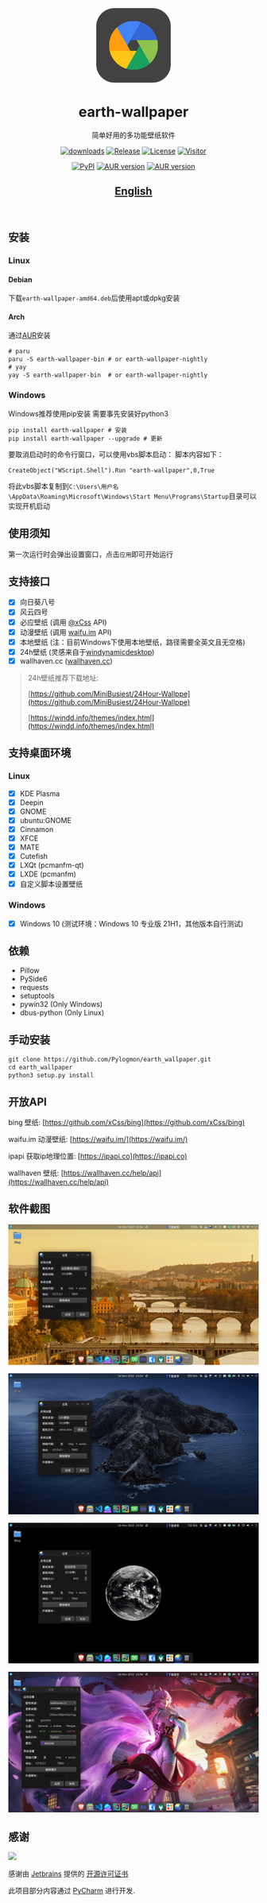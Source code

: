 <div align="center">
   <img width="150" height="150" src="https://raw.githubusercontent.com/Pylogmon/earth_wallpaper/main/assets/earth-wallpaper.png" alt="Logo">
   <br/>
  <h1 align="center"><b>earth-wallpaper</b></h1>
  简单好用的多功能壁纸软件
  <br/>
</div>

<div align="center">

[![downloads](https://img.shields.io/github/downloads/Pylogmon/earth_wallpaper/total)](https://github.com/Pylogmon/earth_wallpaper/releases)
[![Release](https://img.shields.io/github/v/release/Pylogmon/earth_wallpaper)](https://github.com/Pylogmon/earth_wallpaper/releases)
[![License](https://img.shields.io/github/license/Pylogmon/earth_wallpaper)](https://github.com/Pylogmon/earth_wallpaper/blob/main/LICENSE)
[![Visitor](https://visitor-badge.glitch.me/badge?page_id=Pylogmon.earth_wallpaper)](https://github.com/Pylogmon/earth_wallpaper)

[![PyPI](https://img.shields.io/pypi/v/earth-wallpaper?logo=python)](https://pypi.org/project/earth-wallpaper/)
[![AUR version](https://img.shields.io/aur/version/earth-wallpaper-bin?label=earth-wallpaper-bin&logo=archlinux)](https://aur.archlinux.org/packages/earth-wallpaper-bin)
[![AUR version](https://img.shields.io/aur/version/earth-wallpaper-nightly?label=earth-wallpaper-nightly&logo=archlinux)](https://aur.archlinux.org/packages/earth-wallpaper-nightly)
## [English](https://github.com/Pylogmon/earth_wallpaper/blob/main/docs/README.md)
</div>
<br/>

## 安装

### Linux

#### Debian

下载`earth-wallpaper-amd64.deb`后使用apt或dpkg安装

#### Arch

通过[AUR](https://aur.archlinux.org/packages?O=0&K=earth-wallpaper-)安装

```shell
# paru
paru -S earth-wallpaper-bin # or earth-wallpaper-nightly
# yay
yay -S earth-wallpaper-bin  # or earth-wallpaper-nightly
```

### Windows

Windows推荐使用pip安装
需要事先安装好python3

```shell
pip install earth-wallpaper # 安装
pip install earth-wallpaper --upgrade # 更新
```

要取消启动时的命令行窗口，可以使用vbs脚本启动：
脚本内容如下：
```vbs
CreateObject("WScript.Shell").Run "earth-wallpaper",0,True
```

将此vbs脚本复制到`C:\Users\用户名\AppData\Roaming\Microsoft\Windows\Start Menu\Programs\Startup`目录可以实现开机启动
## 使用须知

第一次运行时会弹出设置窗口，点击```应用```即可开始运行

## 支持接口

- [x] 向日葵八号
- [x] 风云四号
- [x] 必应壁纸 (调用 [@xCss](https://github.com/xCss/bing) API)
- [x] 动漫壁纸 (调用 [waifu.im](https://waifu.im/) API)
- [x] 本地壁纸 (注：目前Windows下使用本地壁纸，路径需要全英文且无空格)
- [x] 24h壁纸 (灵感来自于[windynamicdesktop](https://github.com/t1m0thyj/windynamicdesktop))
- [x] wallhaven.cc ([wallhaven.cc](https://wallhaven.cc))

> 24h壁纸推荐下载地址:
>
> [https://github.com/MiniBusiest/24Hour-Wallppe](https://github.com/MiniBusiest/24Hour-Wallppe)
>
> [https://windd.info/themes/index.html](https://windd.info/themes/index.html)

## 支持桌面环境

### Linux

- [x] KDE Plasma
- [x] Deepin
- [x] GNOME
- [x] ubuntu:GNOME
- [x] Cinnamon
- [x] XFCE
- [x] MATE
- [x] Cutefish
- [x] LXQt (pcmanfm-qt)
- [x] LXDE (pcmanfm)
- [x] 自定义脚本设置壁纸

### Windows

- [x] Windows 10 (测试环境：Windows 10 专业版 21H1，其他版本自行测试)

## 依赖

- Pillow
- PySide6
- requests
- setuptools
- pywin32 (Only Windows)
- dbus-python (Only Linux)

## 手动安装

```shell
git clone https://github.com/Pylogmon/earth_wallpaper.git
cd earth_wallpaper
python3 setup.py install
```

## 开放API

bing 壁纸: [https://github.com/xCss/bing](https://github.com/xCss/bing)

waifu.im 动漫壁纸: [https://waifu.im/](https://waifu.im/)

ipapi 获取ip地理位置: [https://ipapi.co](https://ipapi.co)

wallhaven 壁纸: [https://wallhaven.cc/help/api](https://wallhaven.cc/help/api)

## 软件截图

![bing](https://raw.githubusercontent.com/Pylogmon/earth_wallpaper/main/assets/bing.png)

![wallpaper24](https://raw.githubusercontent.com/Pylogmon/earth_wallpaper/main/assets/wallpaper24.png)

![fengyun4](https://raw.githubusercontent.com/Pylogmon/earth_wallpaper/main/assets/fengyun4.png)

![wallhaven](https://raw.githubusercontent.com/Pylogmon/earth_wallpaper/main/assets/wallhaven.png)

## 感谢

<img src="https://www.jetbrains.com/shop/static/images/jetbrains-logo-inv.svg" height="100">

感谢由 [Jetbrains](https://www.jetbrains.com) 提供的 [开源许可证书](https://www.jetbrains.com/community/opensource/) 

此项目部分内容通过 [PyCharm](https://www.jetbrains.com/pycharm/) 进行开发.
